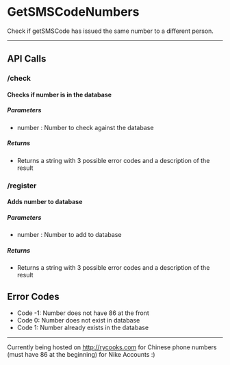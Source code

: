 # GetSMSCodeNumbers

Check if getSMSCode has issued the same number to a different person. 

---------------------------------

## API Calls
### /check
#### Checks if number is in the database
##### Parameters
  * number : Number to check against the database
##### Returns
  * Returns a string with 3 possible error codes and a description of the result
### /register
#### Adds number to database
##### Parameters
  * number : Number to add to database
##### Returns
  * Returns a string with 3 possible error codes and a description of the result

## Error Codes
  * Code -1: Number does not have 86 at the front
  * Code 0: Number does not exist in database
  * Code 1: Number already exists in the database
-------------------


Currently being hosted on http://rycooks.com for Chinese phone numbers (must have 86 at the beginning) for Nike Accounts :)
